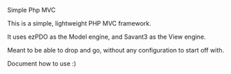 Simple Php MVC


This is a simple, lightweight PHP MVC framework.

It uses ezPDO as the Model engine, and Savant3 as the View engine.

Meant to be able to drop and go, without any configuration to start off with.


Document how to use :)
